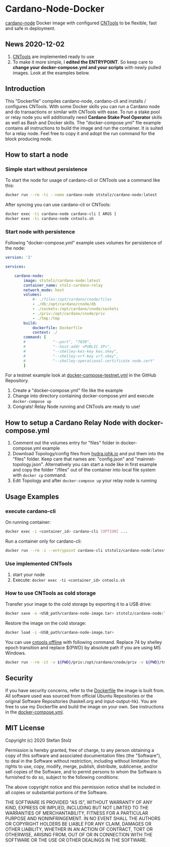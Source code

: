 # Cardano-Node-Docker

[cardano-node](https://github.com/input-output-hk/cardano-node) Docker image with configured [CNTools](https://cardano-community.github.io/guild-operators/#/Scripts/cntools) to be flexible, fast and safe in deployment.

## News 2020-12-02

1. [CNTools](https://cardano-community.github.io/guild-operators/#/Scripts/cntools) are implemented ready to use
2. To make it more simple, I **edited the ENTRYPOINT**. So keep care to **change your docker-compose.yml and your scripts** with newly pulled images. Look at the examples below. 

## Introduction

This "Dockerfile" compiles cardano-node, cardano-cli and installs / configures CNTools. With some Docker skills you can run a Cardano node and do transactions or similar with CNTools with ease. To run a stake pool or relay node you will additionally need **Cardano Stake Pool Operator** skills as well as Bash and Docker skills. The "docker-compose.yml" file example contains all instructions to build the image and run the container. It is suited for a relay node. Feel free to copy it and adopt the run command for the block producing node. 

## How to start a node

### Simple start without persistence 

To start the node for usage of cardano-cli or CNTools use a command like this:

```bash
docker run --rm -ti --name cardano-node ststolz/cardano-node:latest
```

After syncing you can use cardano-cli or CNTools:

```bash
docker exec -ti cardano-node cardano-cli [ ARGS ]
docker exec -ti cardano-node cntools.sh
```

### Start node with persistence

Following "docker-compose.yml" example uses volumes for persistence of the node: 

```yml
version: '2'

services:

    cardano-node:
        image: ststolz/cardano-node:latest
        container_name: stolz-cardano-relay
        network_mode: host
        volumes:
            #- ./files:/opt/cardano/cnode/files
            - ./db:/opt/cardano/cnode/db
            - ./sockets:/opt/cardano/cnode/sockets
            - ./priv:/opt/cardano/cnode/priv
            - ./tmp:/tmp
        build:
            dockerfile: Dockerfile
            context: ./
        command: [ 
        #            "--port", "7030",
        #            "--host-addr <PUBLIC IP>",
        #            "--shelley-kes-key kes.skey",
        #            "--shelley-vrf-key vrf.skey",
        #            "--shelley-operational-certificate node.cert" 
        ]
```

For a testnet example look at [docker-compose-testnet.yml](https://github.com/ststolz/Cardano-Node-Docker/blob/main/docker-compose-testnet.yml) in the GitHub Repository. 

1. Create a "docker-compose.yml" file like the example
2. Change into directory containing docker-compose.yml and execute `docker-compose up`
3. Congrats! Relay Node running and CNTools are ready to use!

## How to setup a Cardano Relay Node with docker-compose.yml

1. Comment out the volumes entry for "files" folder in docker-compose.yml example
2. Download Topology/config files from [hydra.iohk.io](https://hydra.iohk.io/job/Cardano/cardano-node/cardano-deployment/latest-finished/download/1/index.html) and put them into the "files" folder. Keep care that names are: "config.json" and "mainnet-topology.json". Alternatively you can start a node like in first example and copy the folder "/files" out of the container into local file system with `docker cp` command.
3. Edit Topology and after `docker-compose up` your relay node is running

## Usage Examples

### execute cardano-cli

On running container:

```bash
docker exec -i <container_id> cardano-cli [OPTION] ...
```

Run a container only for cardano-cli:

```bash
docker run --rm -i --entrypoint cardano-cli ststolz/cardano-node:latest [OPTION] ...
```

### Use implemented CNTools

1. start your node
2. Execute: `docker exec -ti <container_id> cntools.sh`

### How to use CNTools as cold storage

Transfer your image to the cold storage by exporting it to a USB drive:

```bash
docker save -o <USB_path/cardano-node-image.tar> ststolz/cardano-node:latest
```

Restore the image on the cold storage:

```bash
docker load -i <USB_path/cardano-node-image.tar>
```

You can use [cntools offline](https://cardano-community.github.io/guild-operators/#/Scripts/cntools-common?id=offline-workflow) with following command. Replace 74 by shelley epoch transition and replace ${PWD} by absolute path if you are using MS Windows.

```bash
docker run --rm -it -v ${PWD}/priv:/opt/cardano/cnode/priv -v ${PWD}/tmp:/tmp  ststolz/cardano-node:latest-testnet bash -c 'echo 74 > "/opt/cardano/cnode/guild-db/shelley_trans_epoch" && cntools.sh -o'
```

## Security 

If you have security concerns, refer to the [Dockerfile](https://github.com/ststolz/Cardano-Node-Docker/blob/main/Dockerfile) the image is built from. All software used was sourced from official Ubuntu Repositories or the original Software Repositories (haskell.org and input-output-hk). You are free to use my Dockerfile and build the image on your own. See instructions in the [docker-compose.yml](https://github.com/ststolz/Cardano-Node-Docker/blob/main/docker-compose.yml).

## MIT License

Copyright (c) 2020 Stefan Stolz

Permission is hereby granted, free of charge, to any person obtaining a copy
of this software and associated documentation files (the "Software"), to deal
in the Software without restriction, including without limitation the rights
to use, copy, modify, merge, publish, distribute, sublicense, and/or sell
copies of the Software, and to permit persons to whom the Software is
furnished to do so, subject to the following conditions:

The above copyright notice and this permission notice shall be included in all
copies or substantial portions of the Software.

THE SOFTWARE IS PROVIDED "AS IS", WITHOUT WARRANTY OF ANY KIND, EXPRESS OR
IMPLIED, INCLUDING BUT NOT LIMITED TO THE WARRANTIES OF MERCHANTABILITY,
FITNESS FOR A PARTICULAR PURPOSE AND NONINFRINGEMENT. IN NO EVENT SHALL THE
AUTHORS OR COPYRIGHT HOLDERS BE LIABLE FOR ANY CLAIM, DAMAGES OR OTHER
LIABILITY, WHETHER IN AN ACTION OF CONTRACT, TORT OR OTHERWISE, ARISING FROM,
OUT OF OR IN CONNECTION WITH THE SOFTWARE OR THE USE OR OTHER DEALINGS IN THE
SOFTWARE.

